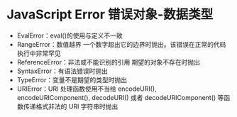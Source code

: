 # JavaScript Error 错误对象-数据类型

- EvalError：eval()的使用与定义不一致
- RangeError：数值越界 一个数字超出它的边界时抛出。该错误在正常的代码执行中非常罕见
- ReferenceError：非法或不能识别的引用 期望的对象不存在时抛出
- SyntaxError：有语法错误时抛出
- TypeError：变量不是期望的类型时抛出
- URIError：URI 处理函数使用不当给 encodeURI(), encodeURIComponent(), decodeURI() 或者 decodeURIComponent() 等函数传递格式非法的 URI 字符串时抛出

